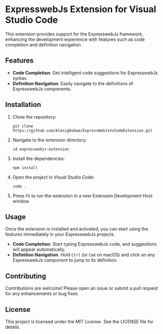 # ExpresswebJs Extension for Visual Studio Code

This extension provides support for the ExpresswebJs framework, enhancing the development experience with features such as code completion and definition navigation.

## Features

- **Code Completion**: Get intelligent code suggestions for ExpresswebJs syntax.
- **Definition Navigation**: Easily navigate to the definitions of ExpresswebJs components.

## Installation

1. Clone the repository:
   ```
   git clone https://github.com/Alexigbokwe/ExpressWebJsVsCodeExtension.git
   ```
2. Navigate to the extension directory:
   ```
   cd expresswebjs-extension
   ```
3. Install the dependencies:
   ```
   npm install
   ```
4. Open the project in Visual Studio Code:
   ```
   code .
   ```
5. Press `F5` to run the extension in a new Extension Development Host window.

## Usage

Once the extension is installed and activated, you can start using the features immediately in your ExpresswebJs projects.

- **Code Completion**: Start typing ExpresswebJs code, and suggestions will appear automatically.
- **Definition Navigation**: Hold `Ctrl` (or `Cmd` on macOS) and click on any ExpresswebJs component to jump to its definition.

## Contributing

Contributions are welcome! Please open an issue or submit a pull request for any enhancements or bug fixes.

## License

This project is licensed under the MIT License. See the LICENSE file for details.
